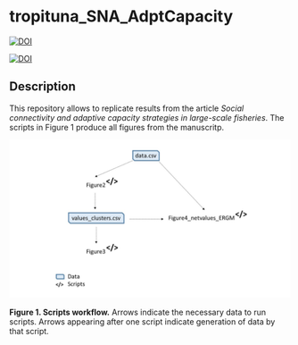 # tropituna_SNA_AdptCapacity

[![DOI](https://zenodo.org/badge/233805004.svg)](https://zenodo.org/badge/latestdoi/233805004)

[![DOI](https://zenodo.org/badge/DOI/10.5281/zenodo.3625596.svg)](https://doi.org/10.5281/zenodo.3625596)

## Description

This repository allows to replicate results from the article *Social connectivity and adaptive capacity strategies in large-scale fisheries*. The scripts in Figure 1 produce all figures from the manuscritp.

![](images/outline_scripts.jpg)

**Figure 1. Scripts workflow.** Arrows indicate the necessary data to run scripts. Arrows appearing after one script indicate generation of data by that script.
